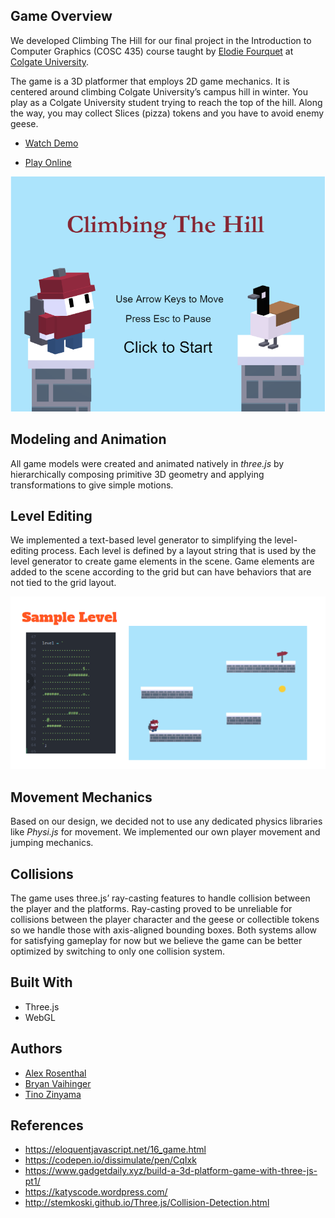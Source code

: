 ## Game Overview
We developed Climbing The Hill for our final project in the Introduction to Computer Graphics (COSC 435) course taught by [Elodie Fourquet](http://cs.colgate.edu/~efourquet/) at [Colgate University](http://www.colgate.edu/).

The game is a 3D platformer that employs 2D game mechanics. It is centered around climbing Colgate University’s campus hill in winter. You play as a Colgate University student trying to reach the top of the hill. Along the way, you may collect Slices (pizza) tokens and you have to avoid enemy geese.

 - [Watch Demo](http://cs.colgate.edu/~efourquet/cosc435/gallery/final_project.html)

 - [Play Online](http://cs.colgate.edu/~efourquet/cosc435/gallery/climb-the-hill/ClimbingTheHill.html)

[![alt text](playOnline.PNG)](http://cs.colgate.edu/~efourquet/cosc435/gallery/climb-the-hill/ClimbingTheHill.html)

## Modeling and Animation
All game models were created and animated natively in <em>three.js</em> by hierarchically composing primitive 3D geometry and applying transformations to give simple motions.

## Level Editing
We implemented a text-based level generator to simplifying the level-editing process. Each level is defined by a layout string that is used by the level generator to create game elements in the scene. Game elements are added to the scene according to the grid but can have behaviors that are not tied to the grid layout.

![alt text](sampleLevel.PNG)

## Movement Mechanics
Based on our design, we decided not to use any dedicated physics libraries like <em>Physi.js</em> for movement. We implemented our own player movement and jumping mechanics.

## Collisions
The game uses three.js’ ray-casting features to handle collision between the player and the platforms. Ray-casting proved to be unreliable for collisions between the player character and the geese or collectible tokens so we handle those with axis-aligned bounding boxes. Both systems allow for satisfying gameplay for now but we believe the game can be better optimized by switching to only one collision system.

## Built With
 - Three.js
 - WebGL

## Authors
 - [Alex Rosenthal](https://github.com/a0rosenthal)
 - [Bryan Vaihinger](https://github.com/BVaihinger)
 - [Tino Zinyama](https://github.com/tzinyama)

## References
- https://eloquentjavascript.net/16_game.html
- https://codepen.io/dissimulate/pen/CqIxk
- https://www.gadgetdaily.xyz/build-a-3d-platform-game-with-three-js-pt1/
- https://katyscode.wordpress.com/
- http://stemkoski.github.io/Three.js/Collision-Detection.html

